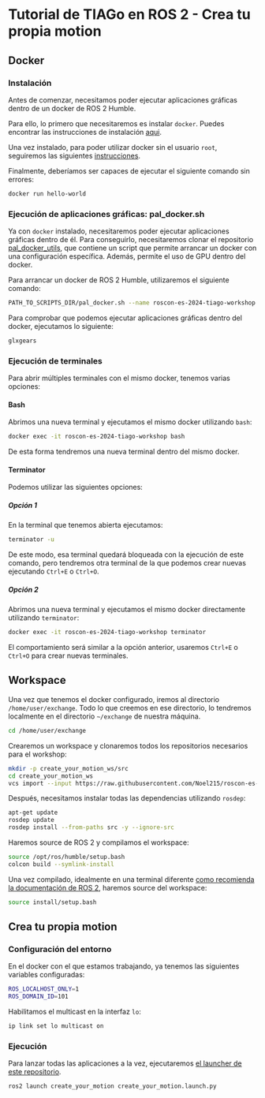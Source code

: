 # Tutorial de TIAGo en ROS 2 - Crea tu propia motion

## Docker
### Instalación
Antes de comenzar, necesitamos poder ejecutar aplicaciones gráficas dentro de un docker de ROS 2 Humble.

Para ello, lo primero que necesitaremos es instalar `docker`. Puedes encontrar las instrucciones de instalación [aqui](https://docs.docker.com/engine/install/ubuntu).

Una vez instalado, para poder utilizar docker sin el usuario `root`, seguiremos las siguientes [instrucciones](https://docs.docker.com/engine/install/linux-postinstall/#manage-docker-as-a-non-root-user).

Finalmente, deberíamos ser capaces de ejecutar el siguiente comando sin errores:
```bash
docker run hello-world
```

### Ejecución de aplicaciones gráficas: pal_docker.sh
Ya con `docker` instalado, necesitaremos poder ejecutar aplicaciones gráficas dentro de él. Para conseguirlo, necesitaremos clonar el repositorio [pal_docker_utils](https://github.com/pal-robotics/pal_docker_utils), que contiene un script que permite arrancar un docker con una configuración específica. Además, permite el uso de GPU dentro del docker.

Para arrancar un docker de ROS 2 Humble, utilizaremos el siguiente comando:
```bash
PATH_TO_SCRIPTS_DIR/pal_docker.sh --name roscon-es-2024-tiago-workshop -it noeljimenez/roscon-es-2024:tiago-workshop bash
```

Para comprobar que podemos ejecutar aplicaciones gráficas dentro del docker, ejecutamos lo siguiente:
```bash
glxgears
```

### Ejecución de terminales
Para abrir múltiples terminales con el mismo docker, tenemos varias opciones:

#### Bash
Abrimos una nueva terminal y ejecutamos el mismo docker utilizando `bash`:
```bash
docker exec -it roscon-es-2024-tiago-workshop bash
```
De esta forma tendremos una nueva terminal dentro del mismo docker.

#### Terminator
Podemos utilizar las siguientes opciones:
##### Opción 1
 En la terminal que tenemos abierta ejecutamos:
```bash
terminator -u
```
De este modo, esa terminal quedará bloqueada con la ejecución de este comando, pero tendremos otra terminal de la que podemos crear nuevas ejecutando `Ctrl+E` o `Ctrl+O`.

##### Opción 2
Abrimos una nueva terminal y ejecutamos el mismo docker directamente utilizando `terminator`:
```bash
docker exec -it roscon-es-2024-tiago-workshop terminator
```
El comportamiento será similar a la opción anterior, usaremos `Ctrl+E` o `Ctrl+O` para crear nuevas terminales.

## Workspace
Una vez que tenemos el docker configurado, iremos al directorio `/home/user/exchange`. Todo lo que creemos en ese directorio, lo tendremos localmente en el directorio `~/exchange` de nuestra máquina.
```bash
cd /home/user/exchange
```

Crearemos un workspace y clonaremos todos los repositorios necesarios para el workshop:
```bash
mkdir -p create_your_motion_ws/src
cd create_your_motion_ws
vcs import --input https://raw.githubusercontent.com/Noel215/roscon-es-2024-tiago-workshop/main/roscon-es-2024-tiago-workshop.repos src
```

Después, necesitamos instalar todas las dependencias utilizando `rosdep`:
```bash
apt-get update
rosdep update
rosdep install --from-paths src -y --ignore-src
```

Haremos source de ROS 2 y compilamos el workspace:
```bash
source /opt/ros/humble/setup.bash
colcon build --symlink-install
```

Una vez compilado, idealmente en una terminal diferente [como recomienda la documentación de ROS 2](https://docs.ros.org/en/jazzy/Tutorials/Beginner-Client-Libraries/Creating-A-Workspace/Creating-A-Workspace.html#source-the-overlay), haremos source del workspace: 
```bash
source install/setup.bash
```

## Crea tu propia motion
### Configuración del entorno
En el docker con el que estamos trabajando, ya tenemos las siguientes variables configuradas:
```bash
ROS_LOCALHOST_ONLY=1
ROS_DOMAIN_ID=101
```

Habilitamos el multicast en la interfaz `lo`:
```bash
ip link set lo multicast on
```

### Ejecución
Para lanzar todas las aplicaciones a la vez, ejecutaremos [el launcher de este repositorio](create_your_motion/launch/create_your_motion.launch.py).
```bash
ros2 launch create_your_motion create_your_motion.launch.py
```
